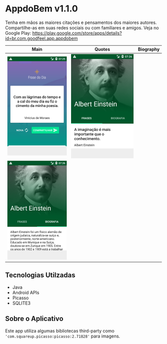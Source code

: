 # AppdoBem v1.1.0
Tenha em mãos as maiores citações e pensamentos dos maiores autores. Compartilhe-as em suas redes sociais ou com familiares e amigos. Veja no Google Play: https://play.google.com/store/apps/details?id=br.com.goodfeel.app.appdobem

| Main            | Quotes        |   Biography   |
| --------------- | ------------- | ------------- |
| ![Screenshot](https://raw.githubusercontent.com/eduardowgmendes/AppdoBem/master/Screenshot_1562495141.png)    | ![Quote Screentshot](https://raw.githubusercontent.com/eduardowgmendes/AppdoBem/master/Screenshot_1562495179.png)
  | ![Bio Screenshot](https://raw.githubusercontent.com/eduardowgmendes/AppdoBem/master/Screenshot_1562495193.png)              |



## Tecnologias Utilzadas 
- Java
- Android APIs
- Picasso 
- SQLITE3

## Sobre o Aplicativo 
Este app utiliza algumas bibliotecas third-party como ```'com.squareup.picasso:picasso:2.71828'``` para imagens.   
